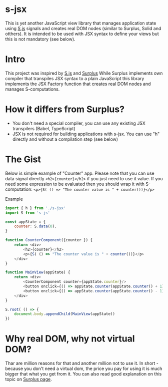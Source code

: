 # s-jsx
This is yet another JavaScript view library that manages application state using [S.js](https://github.com/adamhaile/S) signals and creates real DOM nodes (similar to Surplus, Solid and otthers). It is intended to be used with JSX syntax to define your views but this is not mandatory (see below).

# Intro
This project was inspired by [S.js](https://github.com/adamhaile/S) and [Surplus](https://github.com/adamhaile/surplus)
While Surplus implements own compiler that transpiles JSX syntax to a plain JavaScript this library implements the JSX Factory function that creates real DOM nodes and manages S-computations. 

# How it differs from Surplus?
- You don't need a special compiler, you can use any existing JSX transpilers (Babel, TypeScript)
- JSX is not required for building applications with s-jsx. You can use "h" directly and without a compilation step (see below)

# The Gist

Below is simple example of "Counter" app. Please note that you can use data signal directly `<h2>{counter}</h2>` if you just need to use it value. 
If you need some expression to be evaluated then you should wrap it with S-computation: 
`<p>{S( () => "The counter value is " + counter())}</p>`

Example

```javascript
import { h } from './s-jsx'
import S from 's-js'

const appState = {
    counter: S.data(0),
}

function CounterComponent({counter }) {
    return <div>        
        <h2>{counter}</h2>
        <p>{S( () => "The counter value is " + counter())}</p>
    </div>
}

function MainView(appState) {
    return <div>
        <CounterComponent counter={appState.counter}/>
        <button onclick={() => appState.counter(appState.counter() + 1)}>inc</button>
        <button onclick={() => appState.counter(appState.counter() - 1)}>dec</button>
    </div>
}

S.root( () => {
    document.body.appendChild(MainView(appState))
})
```

# Why real DOM, why not virtual DOM?
Thar are million reasons for that and another million not to use it. 
In short - because you don't need a virtual dom, the price you pay for using it is much bigger that what you get from it.
You can also read good explanation on this topic on [Surplus page](https://github.com/adamhaile/surplus).
